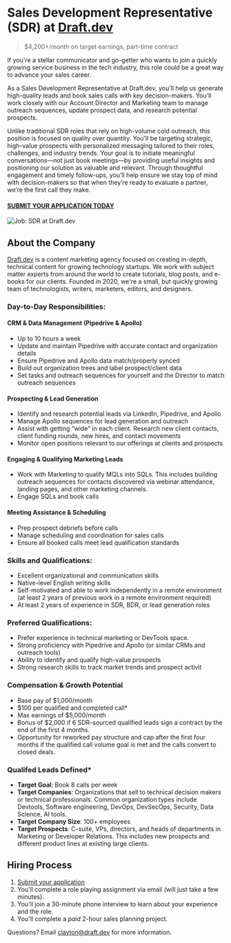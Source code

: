 # Sales Development Representative (SDR) at [Draft.dev](https://draft.dev/)
> $4,200+/month on target earnings, part-time contract

If you're a stellar communicator and go-getter who wants to join a quickly growing service business in the tech industry, this role could be a great way to advance your sales career.

As a Sales Development Representative at Draft.dev, you'll help us generate high-quality leads and book sales calls with key decision-makers. You’ll work closely with our Account Director and Marketing team to manage outreach sequences, update prospect data, and research potential prospects. 

Unlike traditional SDR roles that rely on high-volume cold outreach, this position is focused on quality over quantity. You'll be targeting strategic, high-value prospects with personalized messaging tailored to their roles, challenges, and industry trends. Your goal is to initiate meaningful conversations—not just book meetings—by providing useful insights and positioning our solution as valuable and relevant. Through thoughtful engagement and timely follow-ups, you’ll help ensure we stay top of mind with decision-makers so that when they’re ready to evaluate a partner, we’re the first call they make.

#### [SUBMIT YOUR APPLICATION TODAY](https://airtable.com/shrhrOiSuBSYIYSZa)

![Job: SDR at Draft.dev](https://draft.dev/learn/assets/posts/promotion.png)

## About the Company
[Draft.dev](https://draft.dev/) is a content marketing agency focused on creating in-depth, technical content for growing technology startups. We work with subject matter experts from around the world to create tutorials, blog posts, and e-books for our clients. Founded in 2020, we're a small, but quickly growing team of technologists, writers, marketers, editors, and designers.

### Day-to-Day Responsibilities:

#### CRM & Data Management (Pipedrive & Apollo)
- Up to 10 hours a week
- Update and maintain Pipedrive with accurate contact and organization details
- Ensure Pipedrive and Apollo data match/properly synced
- Build out organization trees and label prospect/client data
- Set tasks and outreach sequences for yourself and the Director to match outreach sequences
#### Prospecting & Lead Generation
- Identify and research potential leads via LinkedIn, Pipedrive, and Apollo
- Manage Apollo sequences for lead generation and outreach
- Assist with getting “wide” in each client. Research new client contacts, client funding rounds, new hires, and contact movements
- Monitor open positions relevant to our offerings at clients and prospects
#### Engaging & Qualifying Marketing Leads
- Work with Marketing to qualify MQLs into SQLs. This includes building outreach sequences for contacts discovered via webinar attendance, landing pages, and other marketing channels.
- Engage SQLs and book calls
#### Meeting Assistance & Scheduling
- Prep prospect debriefs before calls
- Manage scheduling and coordination for sales calls
- Ensure all booked calls meet lead qualification standards

### Skills and Qualifications:
- Excellent organizational and communication skills
- Native-level English writing skills
- Self-motivated and able to work independently in a remote environment (at least 2 years of previous work in a remote environment required)
- At least 2 years of experience in SDR, BDR, or lead generation roles

### Preferred Qualifications: 
- Prefer experience in technical marketing or DevTools space.
- Strong proficiency with Pipedrive and Apollo (or similar CRMs and outreach tools)
- Ability to identify and qualify high-value prospects
- Strong research skills to track market trends and prospect activit

### Compensation & Growth Potential
- Base pay of $1,000/month
- $100 per qualified and completed call*
- Max earnings of $5,000/month
- Bonus of $2,000 if 6 SDR-sourced qualified leads sign a contract by the end of the first 4 months.
- Opportunity for reworked pay structure and cap after the first four months if the qualified call volume goal is met and the calls convert to closed deals.

### Qualifed Leads Defined*

- **Target Goal**: Book 8 calls per week
- **Target Companies**: Organizations that sell to technical decision makers or technical professionals. Common organization types include Devtools, Software engineering, DevOps, DevSecOps, Security, Data Science, AI tools.
- **Target Company Size**: 100+ employees
- **Target Prospects**: C-suite, VPs, directors, and heads of departments in Marketing or Developer Relations. This includes new prospects and different product lines at existing large clients.

## Hiring Process
1. [Submit your application](https://airtable.com/shrhrOiSuBSYIYSZa)
2. You'll complete a role playing assignment via email (will just take a few minutes).
3. You'll join a 30-minute phone interview to learn about your experience and the role.
4. You'll complete a *paid* 2-hour sales planning project.

Questions? Email [clayton@draft.dev](mailto:clayton@draft.dev) for more information.
